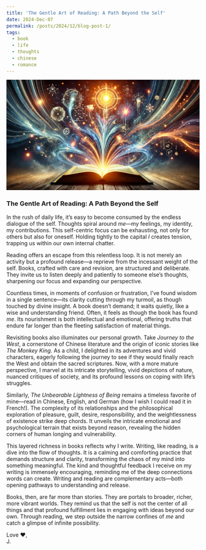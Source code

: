 ```yaml
---
title: 'The Gentle Art of Reading: A Path Beyond the Self'
date: 2024-Dec-07
permalink: /posts/2024/12/blog-post-1/
tags:
  - book
  - life
  - thoughts
  - chinese
  - romance
---
```

<img src='/images/2024-12-07-blog-post.jpg'><br>

### The Gentle Art of Reading: A Path Beyond the Self

In the rush of daily life, it’s easy to become consumed by the endless dialogue of the self. Thoughts spiral around *me*—my feelings, my identity, my contributions. This self-centric focus can be exhausting, not only for others but also for oneself. Holding tightly to the capital *I* creates tension, trapping us within our own internal chatter.

Reading offers an escape from this relentless loop. It is not merely an activity but a profound release—a reprieve from the incessant weight of the self. Books, crafted with care and revision, are structured and deliberate. They invite us to listen deeply and patiently to someone else’s thoughts, sharpening our focus and expanding our perspective.

Countless times, in moments of confusion or frustration, I’ve found wisdom in a single sentence—its clarity cutting through my turmoil, as though touched by divine insight. A book doesn’t demand; it waits quietly, like a wise and understanding friend. Often, it feels as though the book has found *me*. Its nourishment is both intellectual and emotional, offering truths that endure far longer than the fleeting satisfaction of material things.

Revisiting books also illuminates our personal growth. Take *Journey to the West*, a cornerstone of Chinese literature and the origin of iconic stories like *The Monkey King*. As a child, I delighted in its adventures and vivid characters, eagerly following the journey to see if they would finally reach the West and obtain the sacred scriptures. Now, with a more mature perspective, I marvel at its intricate storytelling, vivid depictions of nature, nuanced critiques of society, and its profound lessons on coping with life’s struggles.

Similarly, *The Unbearable Lightness of Being* remains a timeless favorite of mine—read in Chinese, English, and German (how I wish I could read it in French!). The complexity of its relationships and the philosophical exploration of pleasure, guilt, desire, responsibility, and the weightlessness of existence strike deep chords. It unveils the intricate emotional and psychological terrain that exists beyond reason, revealing the hidden corners of human longing and vulnerability.

This layered richness in books reflects why I write. Writing, like reading, is a dive into the flow of thoughts. It is a calming and comforting practice that demands structure and clarity, transforming the chaos of my mind into something meaningful. The kind and thoughtful feedback I receive on my writing is immensely encouraging, reminding me of the deep connections words can create. Writing and reading are complementary acts—both opening pathways to understanding and release.

Books, then, are far more than stories. They are portals to broader, richer, more vibrant worlds. They remind us that the self is not the center of all things and that profound fulfillment lies in engaging with ideas beyond our own. Through reading, we step outside the narrow confines of *me* and catch a glimpse of infinite possibility.

Love ❤️,<br> 
J.
